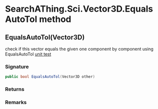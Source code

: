 # SearchAThing.Sci.Vector3D.EqualsAutoTol method
## EqualsAutoTol(Vector3D)
check if this vector equals the given one component by component using EqualsAutoTol
            [unit test](/test/Vector3D/Vector3DTest_0012.cs)

### Signature
```csharp
public bool EqualsAutoTol(Vector3D other)
```
### Returns

### Remarks

